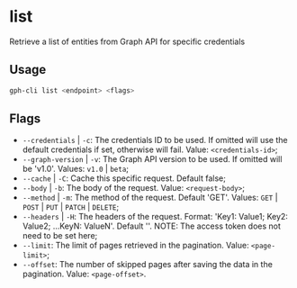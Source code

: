 # list

Retrieve a list of entities from Graph API for specific credentials

## Usage

```bash
gph-cli list <endpoint> <flags>
```

## Flags

* `--credentials` | `-c`: The credentials ID to be used. If omitted will use the default credentials if set, otherwise will fail. Value: `<credentials-id>`;
* `--graph-version` | `-v`: The Graph API version to be used. If omitted will be 'v1.0'. Values: `v1.0` | `beta`;
* `--cache` | `-C`: Cache this specific request. Default false;
* `--body` | `-b`: The body of the request. Value: `<request-body>`;
* `--method` | `-m`: The method of the request. Default 'GET'. Values: `GET` | `POST` | `PUT` | `PATCH` | `DELETE`;
* `--headers` | `-H`: The headers of the request. Format: 'Key1: Value1; Key2: Value2; ...KeyN: ValueN'. Default ''. NOTE: The access token does not need to be set here;
* `--limit`: The limit of pages retrieved in the pagination. Value: `<page-limit>`;
* `--offset`: The number of skipped pages after saving the data in the pagination. Value: `<page-offset>`.

